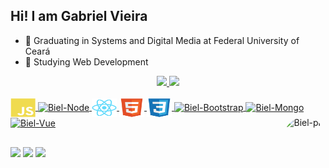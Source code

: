 ## Hi! I am Gabriel Vieira

- 🔭 Graduating in Systems and Digital Media at Federal University of Ceará
- 🌱 Studying Web Development
<div align="center">
  <a href="https://github.com/iAmBiel">
  <img height="180em" src="https://github-readme-stats.vercel.app/api?username=iAmBiel&show_icons=true&theme=tokyonight&include_all_commits=true&count_private=true"/>
  <img height="180em" src="https://github-readme-stats.vercel.app/api/top-langs/?username=iAmBiel&layout=compact&langs_count=7&theme=tokyonight"/>
</div>
<div style="display: inline_block"><br>
  <img align="center" alt="Biel-Js" height="30" width="40" src="https://raw.githubusercontent.com/devicons/devicon/master/icons/javascript/javascript-plain.svg">
  <img align="center" alt="Biel-Node" height="30" width="40" src="https://cdn.jsdelivr.net/gh/devicons/devicon/icons/nodejs/nodejs-original.svg">
  <img align="center" alt="Biel-React" height="30" width="40" src="https://raw.githubusercontent.com/devicons/devicon/master/icons/react/react-original.svg">
  <img align="center" alt="Biel-HTML" height="30" width="40" src="https://raw.githubusercontent.com/devicons/devicon/master/icons/html5/html5-original.svg">
  <img align="center" alt="Biel-CSS" height="30" width="40" src="https://raw.githubusercontent.com/devicons/devicon/master/icons/css3/css3-original.svg">
  <img align="center" alt="Biel-Bootstrap" height="30" width="40" src="https://cdn.jsdelivr.net/gh/devicons/devicon/icons/bootstrap/bootstrap-original.svg">
  <img align="center" alt="Biel-Mongo" height="30" width="40" src="https://cdn.jsdelivr.net/gh/devicons/devicon/icons/mongodb/mongodb-original.svg">
  <img align="center" alt="Biel-Vue" height="30" width="40" src="https://cdn.jsdelivr.net/gh/devicons/devicon/icons/vuejs/vuejs-original.svg">
  <img align="right" alt="Biel-pic" height="150" style="border-radius:50px;" src="https://images-eds-ssl.xboxlive.com/image?url=wHwbXKif8cus8csoZ03RW_ES.ojiJijNBGRVUbTnZKsoCCCkjlsEJrrMqDkYqs3MZOcEMPREccWHD.Chvtpb3xvYgm5EEzdbY0.3vXoXvPAjEyUa6AwC72YmRBWEOiJOOf4Vxs77l457xWI0cnQb0ZjLSr5S0yO1uMBNayEtgoI-&format=jpg&h=253&w=253">
</div>

##
 
<div> 
  <a href="https://instagram.com/gabrieelvm" target="_blank"><img src="https://img.shields.io/badge/Instagram-E4405F?style=for-the-badge&logo=instagram&logoColor=white" target="_blank"></a>
  <a href = "mailto:bielvm02@gmail.com"><img src="https://img.shields.io/badge/Gmail-D14836?style=for-the-badge&logo=gmail&logoColor=white" target="_blank"></a>
  <a href="https://www.linkedin.com/in/gabriel-vieira-535b8a20a/" target="_blank"><img src="https://img.shields.io/badge/-LinkedIn-%230077B5?style=for-the-badge&logo=linkedin&logoColor=white" target="_blank"></a> 
</div>


